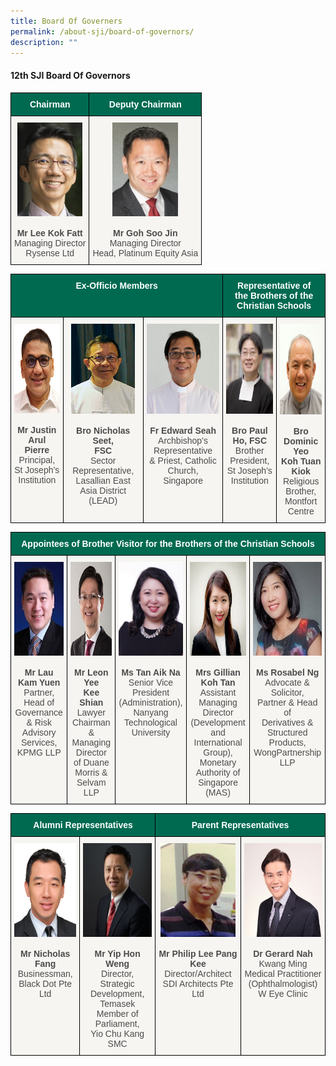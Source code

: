 ```yaml
---
title: Board Of Governers
permalink: /about-sji/board-of-governors/
description: ""
---
```

#### 12th SJI Board Of Governors

<style type="text/css">
.tg  {border-collapse:collapse;border-spacing:0;}
.tg td{border-color:black;border-style:solid;border-width:1px;font-family:Arial, sans-serif;font-size:14px;
  overflow:hidden;padding:10px 5px;word-break:normal;}
.tg th{border-color:black;border-style:solid;border-width:1px;font-family:Arial, sans-serif;font-size:14px;
  font-weight:normal;overflow:hidden;padding:10px 5px;word-break:normal;}
.tg .tg-pwos{background-color:#006A51;color:#FFF;font-weight:bold;text-align:center;vertical-align:top}
.tg .tg-my8k{background-color:#F6F5F2;color:#4C4B4B;text-align:center;vertical-align:top}
</style>
<table class="tg">
<thead>
  <tr>
    <th class="tg-pwos" colspan="3">Chairman</th>
    <th class="tg-pwos" colspan="2">Deputy Chairman</th>
  </tr>
</thead>
<tbody>
  <tr>
    <td class="tg-my8k" colspan="3"><img src="/images/Lee%20Kok%20Fatt.jpeg" alt="Lee Kok Fatt.jpg" width="104" height="150"><br><br><span style="font-weight:bold">Mr Lee Kok Fatt</span><br><span style="color:#4C4B4B">Managing Director</span><br><span style="color:#4C4B4B">Rysense Ltd</span></td>
    <td class="tg-my8k" colspan="2"><img src="/images/Goh%20Soo%20Jin.jpeg" alt="Goh Soo Jin.jpg" width="105" height="150"><br><br><span style="font-weight:bold">Mr Goh Soo Jin</span><br><span style="color:#4C4B4B">Managing Director</span><br><span style="color:#4C4B4B">Head, Platinum Equity Asia</span></td>
  </tr>
</tbody>
</table>

<style type="text/css">
.tg  {border-collapse:collapse;border-spacing:0;}
.tg td{border-color:black;border-style:solid;border-width:1px;font-family:Arial, sans-serif;font-size:14px;
  overflow:hidden;padding:10px 5px;word-break:normal;}
.tg th{border-color:black;border-style:solid;border-width:1px;font-family:Arial, sans-serif;font-size:14px;
  font-weight:normal;overflow:hidden;padding:10px 5px;word-break:normal;}
.tg .tg-pwos{background-color:#006A51;color:#FFF;font-weight:bold;text-align:center;vertical-align:top}
.tg .tg-my8k{background-color:#F6F5F2;color:#4C4B4B;text-align:center;vertical-align:top}
</style>
<table class="tg">
<thead>
  <tr>
    <th class="tg-pwos" colspan="3">Ex-Officio Members<br></th>
    <th class="tg-pwos" colspan="2">Representative of<br>the Brothers of the Christian Schools</th>
  </tr>
</thead>
<tbody>
  <tr>
    <td class="tg-my8k"><img src="/images/Mr_Justin_Arul_Pierre.jpeg" alt="Mr_Justin_Arul_Pierre.jpeg" width="111" height="143"><br><br><span style="font-weight:bold">Mr Justin Arul </span><br><span style="font-weight:bold">Pierre</span><br><span style="color:#4C4B4B">Principal,</span><br><span style="color:#4C4B4B">St Joseph’s Institution</span><br><br><br><br></td>
    <td class="tg-my8k"><img src="/images/Bro%20Nicholas%20Seet.jpeg" alt="Bro Nicholas Seet.jpg" width="102" height="144"><br><br><span style="font-weight:bold">Bro Nicholas Seet, </span><br><span style="font-weight:bold">FSC</span><br><span style="color:#4C4B4B">Sector Representative,</span><br><span style="color:#4C4B4B">Lasallian East Asia District (LEAD)</span></td>
    <td class="tg-my8k"><img src="/images/Fr%20Edward%20Seah.jpeg" alt="Rev Fr Edward Seah.jpg" width="127" height="144"><br><br><span style="font-weight:bold">Fr Edward Seah</span><br><span style="color:#4C4B4B">Archbishop’s </span><br><span style="color:#4C4B4B">Representative</span><br><span style="color:#4C4B4B">&amp; Priest, Catholic Church, Singapore</span></td>
    <td class="tg-my8k"><img src="/images/Brother%20Paul%20Ho.jpeg" alt="Brother Paul Ho.jpg" width="107" height="144"><br><br><span style="font-weight:bold">Bro Paul Ho, FSC</span><br><span style="color:#4C4B4B">Brother President,</span><br><span style="color:#4C4B4B">St Joseph’s Institution</span></td>
    <td class="tg-my8k"><img src="/images/Bro%20Dominic%20Yeo%20Koh.jpeg" alt="Bro Dominic Yeo Koh.jpg" width="104" height="145"><br><br><span style="font-weight:bold">Bro Dominic Yeo </span><br><span style="font-weight:bold">Koh Tuan Kiok</span><br><span style="color:#4C4B4B">Religious Brother, </span><br><span style="color:#4C4B4B">Montfort Centre</span></td>
  </tr>
</tbody>
</table>

<style type="text/css">
.tg  {border-collapse:collapse;border-spacing:0;}
.tg td{border-color:black;border-style:solid;border-width:1px;font-family:Arial, sans-serif;font-size:14px;
  overflow:hidden;padding:10px 5px;word-break:normal;}
.tg th{border-color:black;border-style:solid;border-width:1px;font-family:Arial, sans-serif;font-size:14px;
  font-weight:normal;overflow:hidden;padding:10px 5px;word-break:normal;}
.tg .tg-pwos{background-color:#006A51;color:#FFF;font-weight:bold;text-align:center;vertical-align:top}
.tg .tg-my8k{background-color:#F6F5F2;color:#4C4B4B;text-align:center;vertical-align:top}
</style>
<table class="tg">
<thead>
  <tr>
    <th class="tg-pwos" colspan="5">Appointees of Brother Visitor for the Brothers of the Christian Schools</th>
  </tr>
</thead>
<tbody>
  <tr>
    <td class="tg-my8k"><img src="/images/Lau%20Kam%20Yuen.jpeg" alt="Lau Kam Yuen.jpg" width="110" height="150"><br><br><span style="font-weight:bold">Mr Lau Kam Yuen</span><br><span style="color:#4C4B4B">Partner, Head of</span><br><span style="color:#4C4B4B"> Governance &amp; Risk</span><br><span style="color:#4C4B4B"> Advisory Services,</span><br><span style="color:#4C4B4B"> KPMG LLP</span></td>
    <td class="tg-my8k"><img src="/images/Leon%20Yee.jpeg" alt="Leon Yee.jpg" width="120" height="150"><br><br><span style="font-weight:bold">Mr Leon Yee</span><br><span style="font-weight:bold">Kee Shian</span><br><span style="color:#4C4B4B">Lawyer </span>Chairman &amp;<br><span style="color:#4C4B4B"> Managing Director </span><br><span style="color:#4C4B4B">of Duane Morris &amp;</span><br><span style="color:#4C4B4B"> Selvam LLP</span></td>
    <td class="tg-my8k"><img src="/images/Ms%20Tan%20Aik%20Na.jpeg" alt="Image" width="110" height="150"><br><br><span style="font-weight:bold">Ms Tan Aik Na</span><br><span style="color:#4C4B4B">Senior Vice </span><br><span style="color:#4C4B4B">President</span><br><span style="color:#4C4B4B"> (Administration),</span><br><span style="color:#4C4B4B"> Nanyang </span><br><span style="color:#4C4B4B">Technological </span><br><span style="color:#4C4B4B">University</span><br><br></td>
    <td class="tg-my8k"><img src="/images/Mrs%20Gillian%20Koh%20Tan.jpeg" alt="Image" width="136" height="150"><br><br><span style="font-weight:bold">Mrs Gillian Koh Tan</span><br><span style="color:#4C4B4B">Assistant Managing </span><br><span style="color:#4C4B4B">Director</span><br><span style="color:#4C4B4B">(Development and </span><br><span style="color:#4C4B4B">International Group),</span><br><span style="color:#4C4B4B"> Monetary Authority of</span><br><span style="color:#4C4B4B"> Singapore (MAS)</span></td>
    <td class="tg-my8k"><img src="/images/Ms%20Rosabel%20Ng.jpeg" alt="Image" width="132" height="150"><br><br><span style="font-weight:bold">Ms Rosabel Ng</span><br><span style="color:#4C4B4B">Advocate &amp; Solicitor,</span><br><span style="color:#4C4B4B"> Partner &amp; Head of</span><br><span style="color:#4C4B4B"> Derivatives &amp;</span><br><span style="color:#4C4B4B"> Structured Products,</span><br><span style="color:#4C4B4B"> WongPartnership</span><br><span style="color:#4C4B4B"> LLP</span></td>
  </tr>
</tbody>
</table>

<style type="text/css">
.tg  {border-collapse:collapse;border-spacing:0;}
.tg td{border-color:black;border-style:solid;border-width:1px;font-family:Arial, sans-serif;font-size:14px;
  overflow:hidden;padding:10px 5px;word-break:normal;}
.tg th{border-color:black;border-style:solid;border-width:1px;font-family:Arial, sans-serif;font-size:14px;
  font-weight:normal;overflow:hidden;padding:10px 5px;word-break:normal;}
.tg .tg-pwos{background-color:#006A51;color:#FFF;font-weight:bold;text-align:center;vertical-align:top}
.tg .tg-my8k{background-color:#F6F5F2;color:#4C4B4B;text-align:center;vertical-align:top}
</style>
<table class="tg">
<thead>
  <tr>
    <th class="tg-pwos" colspan="2">Alumni Representatives</th>
    <th class="tg-pwos" colspan="2">Parent Representatives</th>
  </tr>
</thead>
<tbody>
  <tr>
    <td class="tg-my8k"><img src="/images/Nicholas%20Fang.jpeg" alt="Image" width="117" height="150"><br><br><span style="font-weight:bold">Mr Nicholas Fang</span><br><span style="color:#4C4B4B">Businessman,</span><br><span style="color:#4C4B4B">Black Dot Pte Ltd</span></td>
    <td class="tg-my8k"><img src="/images/Yip%20Hon%20Weng.jpeg" alt="Image" width="130" height="150"><br><br><span style="font-weight:bold">Mr Yip Hon Weng</span><br><span style="color:#4C4B4B">Director, Strategic </span><br><span style="color:#4C4B4B">Development, Temasek</span><br><span style="color:#4C4B4B">Member of Parliament,</span><br><span style="color:#4C4B4B">Yio Chu Kang SMC</span></td>
    <td class="tg-my8k"><img src="/images/Philip%20Lee.jpeg" alt="Philip Lee.jpg" width="120" height="150"><br><br><span style="font-weight:bold">Mr Philip Lee Pang Kee</span><br><span style="color:#4C4B4B">Director/Architect</span><br><span style="color:#4C4B4B">SDI Architects Pte Ltd</span></td>
    <td class="tg-my8k"><img src="/images/Dr%20Gerard%20Nah.jpeg" alt="Image" width="145" height="150"><br><br><span style="font-weight:bold">Dr Gerard Nah</span><br>Kwang Ming<br><span style="color:#4C4B4B">Medical Practitioner </span><br><span style="color:#4C4B4B">(Ophthalmologist)</span><br><span style="color:#4C4B4B">W Eye Clinic</span></td>
  </tr>
</tbody>
</table>